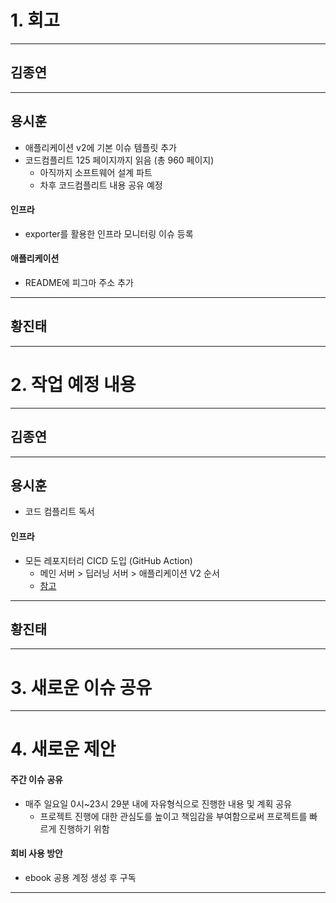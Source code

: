 # 1. 회고

---

## 김종연

---

## 용시훈

- 애플리케이션 v2에 기본 이슈 템플릿 추가
- 코드컴플리트 125 페이지까지 읽음 (총 960 페이지)
  - 아직까지 소프트웨어 설계 파트
  - 차후 코드컴플리트 내용 공유 예정

#### 인프라

- exporter를 활용한 인프라 모니터링 이슈 등록

#### 애플리케이션

- README에 피그마 주소 추가

---

## 황진태

---

# 2. 작업 예정 내용

---

## 김종연

---

## 용시훈

- 코드 컴플리트 독서

#### 인프라
- 모든 레포지터리 CICD 도입 (GitHub Action)
  - 메인 서버 > 딥러닝 서버 > 애플리케이션 V2 순서
  - [참고](https://github.com/KNUT-Capstone-Design-team-1/wip_infra/issues/2#issuecomment-1925216303)

---

## 황진태

---

# 3. 새로운 이슈 공유

---

# 4. 새로운 제안

#### 주간 이슈 공유
- 매주 일요일 0시~23시 29분 내에 자유형식으로 진행한 내용 및 계획 공유
  - 프로젝트 진행에 대한 관심도를 높이고 책임감을 부여함으로써 프로젝트를 빠르게 진행하기 위함

#### 회비 사용 방안
- ebook 공용 계정 생성 후 구독
---
